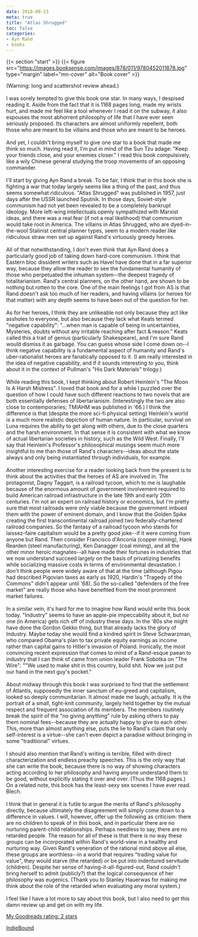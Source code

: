 ```yaml
---
date: 2010-09-23
meta: true
title: "Atlas Shrugged"
toc: false
categories:
- Ayn Rand
- books
---
```


{{< section "start" >}}
{{< figure src="https://images.booksense.com/images/878/011/9780452011878.jpg" type="margin" label="mn-cover" alt="Book cover" >}}

(Warning: long and scattershot review ahead.)<br /><br />I was sorely tempted to give this book one star. In many ways, I despised reading it. Aside from the fact that it is 1168 pages long, made my wrists hurt, and made me feel like a tool whenever I read it on the subway, it also espouses the most abhorrent philosophy of life that I have ever seen seriously proposed. Its characters are almost uniformly repellent, both those who are meant to be villains and those who are meant to be heroes.<br /><br />And yet, I couldn't bring myself to give one star to a book that made me think so much. Having read it, I'm put in mind of the Sun Tzu adage: "Keep your friends close, and your enemies closer." I read this book compulsively, like a wily Chinese general studying the troop movements of an opposing commander. <br /><br />I'll start by giving Ayn Rand a break. To be fair, I think that in this book she is fighting a war that today largely seems like a thing of the past, and thus seems somewhat ridiculous. "Atlas Shrugged" was published in 1957, just days after the USSR launched Sputnik. In those days, Soviet-style communism had not yet been revealed to be a completely bankrupt ideology. More left-wing intellectuals openly sympathized with Marxist ideas, and there was a real fear (if not a real likelihood) that communism would take root in America. The villains in Atlas Shrugged, who are dyed-in-the-wool Stalinist central planner types, seem to a modern reader like ridiculous straw men set up against Rand's virtuously greedy heroes.<br /><br />All of that notwithstanding, I don't even think that Ayn Rand does a particularly good job of taking down hard-core communism. I think that Eastern bloc dissident writers such as Havel have done that in a far superior way, because they allow the reader to see the fundamental humanity of those who perpetuated the inhuman system--the deepest tragedy of totalitarianism. Rand's central planners, on the other hand, are shown to be nothing but rotten to the core. One of the main feelings I got from AS is that Rand doesn't ask too much of her readers, and having villains (or heroes for that matter) with any depth seems to have been out of the question for her.<br /><br />As for her heroes, I think they are unlikeable not only because they act like assholes to everyone, but also because they lack what Keats termed "negative capability": "...when man is capable of being in uncertainties, Mysteries, doubts without any irritable reaching after fact &amp; reason." Keats called this a trait of genius (particularly Shakespeare), and I'm sure Rand would dismiss it as garbage. You can guess whose side I come down on--I think negative capability is a fundamental aspect of humanity and Rand's uber-rationalist heroes are fanatically opposed to it. (I am really interested in the idea of negative capability, and if it sounds interesting to you, think about it in the context of Pullman's "His Dark Materials" trilogy.) <br /><br />While reading this book, I kept thinking about Robert Heinlein's "The Moon Is A Harsh Mistress". I loved that book and for a while I puzzled over the question of how I could have such different reactions to two novels that are both essentially defenses of libertarianism. (Interestingly the two are also close to contemporaries; TMIAHM was published in '66.) I think the difference is that (despite the more sci-fi physical setting) Heinlein's world is a much more realistic depiction of human nature. In particular, survival on Luna requires the ability to get along with others, due to the close quarters and the harsh environment. In that sense it is consistent with what we know of actual libertarian societies in history, such as the Wild West. Finally, I'll say that Heinlein's Professor's philosophical musings seem much more insightful to me than those of Rand's characters--ideas about the state always and only being instantiated through individuals, for example. <br /><br />Another interesting exercise for a reader looking back from the present is to think about the activities that the heroes of AS are involved in. The protagonist, Dagny Taggart, is a railroad tycoon, which to me is laughable because of the enormous amount of government involvement required to build American railroad infrastructure in the late 19th and early 20th centuries. I'm not an expert on railroad history or economics, but I'm pretty sure that most railroads were only viable because the government imbued them with the power of eminent domain, and I know that the Golden Spike creating the first transcontinental railroad joined two federally-chartered railroad companies. So the fantasy of a railroad tycoon who stands for laissez-faire capitalism would be a pretty good joke--if it were coming from anyone but Rand. Then consider Francisco d'Anconia (copper mining), Hank Rearden (steel manufacturing), Ken Danagger (coal mining), and all the other minor heroic magnates--all have made their fortunes in industries that we now understand succeed largely on the basis of privatizing benefits while socializing massive costs in terms of environmental devastation. I don't think people were widely aware of that at the time (although Pigou had described Pigovian taxes as early as 1920, Hardin's "Tragedy of the Commons" didn't appear until '68). So the so-called "defenders of the free market" are really those who have benefited from the most prominent market failures.<br /><br />In a similar vein, it's hard for me to imagine how Rand would write this book today. "Industry" seems to have an apple-pie impeccability about it, but no one (in America) gets rich off of industry these days. In the '80s she might have done the Gordon Gekko thing, but that already lacks the glory of Industry. Maybe today she would find a kindred spirit in Steve Schwarzman, who compared Obama's plan to tax private equity earnings as income rather than capital gains to Hitler's invasion of Poland. Ironically, the most convincing recent expression that comes to mind of a Rand-esque paean to industry that I can think of came from union leader Frank Sobotka on "The Wire": ""We used to make shit in this country, build shit. Now we just put our hand in the next guy's pocket." <br /><br />About midway through this book I was surprised to find that the settlement of Atlantis, supposedly the inner sanctum of eu-greed and capitalism, looked so deeply communitarian. It almost made me laugh, actually. It is the portrait of a small, tight-knit community, largely held together by the mutual respect and frequent association of its members. The members routinely break the spirit of the "no giving anything" rule by asking others to pay them nominal fees--because they are actually happy to give to each other. This, more than almost anything else, puts the lie to Rand's claim that only self-interest is a virtue--she can't even depict a paradise without bringing in some "traditional" virtues. <br /><br />I should also mention that Rand's writing is terrible, filled with direct characterization and endless preachy speeches. This is the only way that she can write the book, because there is no way of showing characters acting according to her philosophy and having anyone understand them to be good, without explicitly stating it over and over. (Thus the 1168 pages.) On a related note, this book has the least-sexy sex scenes I have ever read. Blech.<br /><br />I think that in general it is futile to argue the merits of Rand's philosophy directly, because ultimately the disagreement will simply come down to a difference in values. I will, however, offer up the following as criticism: there are no children to speak of in this book, and in particular there are no nurturing parent-child relationships. Perhaps needless to say, there are no retarded people. The reason for all of these is that there is no way these groups can be incorporated within Rand's world-view in a healthy and nurturing way. Given Rand's veneration of the rational mind above all else, these groups are worthless--in a world that requires "trading value for value", they would starve (the retarded) or be put into indentured servitude (children). Despite her sense of having-it-all-figured-out, Rand couldn't bring herself to admit (publicly?) that the logical consequence of her philosophy was eugenics. (Thank you to Stanley Hauerwas for making me think about the role of the retarded when evaluating any moral system.)<br /><br />I feel like I have a lot more to say about this book, but I also need to get this damn review up and get on with my life. 

[My Goodreads rating: 2 stars](https://www.goodreads.com/review/show/118613940)  

[IndieBound](https://www.indiebound.org/book/9780452011878)
